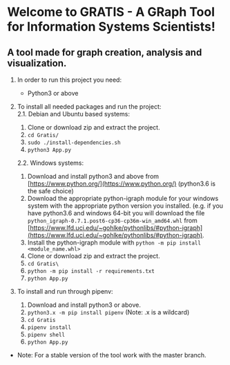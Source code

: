 # Welcome to GRATIS - A GRaph Tool for Information Systems Scientists!

## A tool made for graph creation, analysis and visualization.


1. In order to run this project you need:
   * Python3 or above


2. To install all needed packages and run the project:  
  2.1. Debian and Ubuntu based systems:  
   1. Clone or download zip and extract the project.
   2. `cd Gratis/`
   3. `sudo ./install-dependencies.sh`
   4. `python3 App.py`
   
   2.2. Windows systems:
    1. Download and install python3 and above from [https://www.python.org/](https://www.python.org/) (python3.6 is the safe choice)  
    2. Download the appropriate python-igraph module for your windows system with the appropriate python version you installed. (e.g. if you have python3.6 and windows 64-bit you will download the file `python_igraph‑0.7.1.post6‑cp36‑cp36m‑win_amd64.whl` from [https://www.lfd.uci.edu/~gohlke/pythonlibs/#python-igraph](https://www.lfd.uci.edu/~gohlke/pythonlibs/#python-igraph).  
    3. Install the python-igraph module with `python -m pip install <module_name.whl>`  
    4. Clone or download zip and extract the project.  
    5. `cd Gratis\`  
    6. `python -m pip install -r requirements.txt`  
    7. `python App.py`  

3. To install and run through pipenv:
   1. Download and install python3 or above.
   2. `python3.x -m pip install pipenv` (Note: .x is a wildcard)
   3. `cd Gratis`
   4. `pipenv install`
   5. `pipenv shell`
   6. `python App.py`

* Note: For a stable version of the tool work with the master branch.
